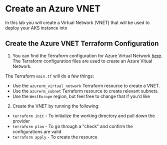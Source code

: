 # Create an Azure VNET

In this lab you will create a Virtual Network (VNET) that will be used to deploy your AKS instance into

## Create the Azure VNET Terraform Configuration

1. You can find the Terraform configuration for Azure Virtual Network [here](https://github.com/thomast1906/DevOps-The-Hard-Way-Azure/tree/main/Terraform-AZURE-Services-Creation/VNET). The Terraform configuration files are used to create an Azure Vitual Network. 

The Terraform `main.tf` will do a few things:
- Use the `azurerm_virtual_network` Terraform resource to create a VNET. 
- Use the `azurerm_subnet` Terraform resource to create relevant subnets. 
- Use the `WestEurope` region, but feel free to change that if you'd like

2. Create the VNET by running the following:
- `terraform init` - To initialize the working directory and pull down the provider
- `terraform plan` - To go through a "check" and confirm the configurations are valid
- `terraform apply` - To create the resource